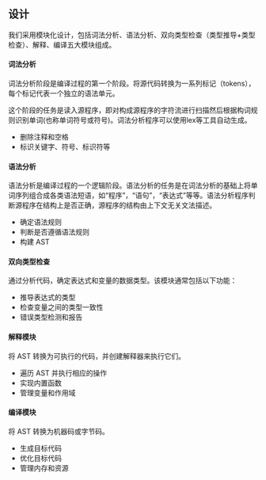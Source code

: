 ## 设计

我们采用模块化设计，包括词法分析、语法分析、双向类型检查（类型推导+类型检查）、解释、编译五大模块组成。

#### 词法分析

词法分析阶段是编译过程的第一个阶段。将源代码转换为一系列标记（tokens），每个标记代表一个独立的语法单元。

这个阶段的任务是读入源程序，即对构成源程序的字符流进行扫描然后根据构词规则识别单词(也称单词符号或符号)。词法分析程序可以使用lex等工具自动生成。

- 删除注释和空格
- 标识关键字、符号、标识符等

#### 语法分析

语法分析是编译过程的一个逻辑阶段。语法分析的任务是在词法分析的基础上将单词序列组合成各类语法短语，如“程序”，“语句”，“表达式”等等。语法分析程序判断源程序在结构上是否正确，源程序的结构由上下文无关文法描述。

- 确定语法规则
- 判断是否遵循语法规则
- 构建 AST

#### 双向类型检查

通过分析代码，确定表达式和变量的数据类型。该模块通常包括以下功能：

- 推导表达式的类型
- 检查变量之间的类型一致性
- 错误类型检测和报告

#### 解释模块

将 AST 转换为可执行的代码，并创建解释器来执行它们。

- 遍历 AST 并执行相应的操作
- 实现内置函数
- 管理变量和作用域

#### 编译模块

将 AST 转换为机器码或字节码。

- 生成目标代码
- 优化目标代码
- 管理内存和资源



